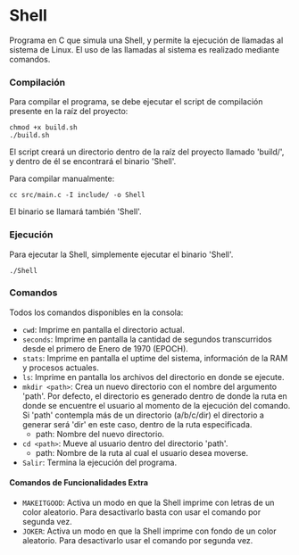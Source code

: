 Shell
===
Programa en C que simula una Shell, y permite la ejecución de llamadas al sistema de Linux. El uso de las llamadas
al sistema es realizado mediante comandos.

### Compilación
Para compilar el programa, se debe ejecutar el script de compilación presente en la raíz del proyecto:
```
chmod +x build.sh
./build.sh
```
El script creará un directorio dentro de la raíz del proyecto llamado 'build/', y dentro de él se encontrará el binario
'Shell'.

Para compilar manualmente:
```
cc src/main.c -I include/ -o Shell
```
El binario se llamará también 'Shell'.

### Ejecución
Para ejecutar la Shell, simplemente ejecutar el binario 'Shell'.

```
./Shell
```

### Comandos
Todos los comandos disponibles en la consola:
  * `cwd`: Imprime en pantalla el directorio actual.
  * `seconds`: Imprime en pantalla la cantidad de segundos transcurridos desde el primero de Enero de 1970 (EPOCH).
  * `stats`: Imprime en pantalla el uptime del sistema, información de la RAM y procesos actuales.
  * `ls`: Imprime en pantalla los archivos del directorio en donde se ejecute.
  * `mkdir <path>`: Crea un nuevo directorio con el nombre del argumento 'path'. Por defecto, el directorio es generado
  dentro de donde la ruta en donde se encuentre el usuario al momento de la ejecución del comando. Si 'path' contempla
  más de un directorio (a/b/c/dir) el directorio a generar será 'dir' en este caso, dentro de la ruta especificada.
    * path: Nombre del nuevo directorio.
  * `cd <path>`: Mueve al usuario dentro del directorio 'path'.
    * path: Nombre de la ruta al cual el usuario desea moverse.
  * `Salir`: Termina la ejecución del programa.

#### Comandos de Funcionalidades Extra
  * `MAKEITGOOD`: Activa un modo en que la Shell imprime con letras de un color aleatorio. Para desactivarlo basta con 
  usar el comando por segunda vez.
  * `JOKER`: Activa un modo en que la Shell imprime con fondo de un color aleatorio. Para desactivarlo usar el comando
  por segunda vez.
